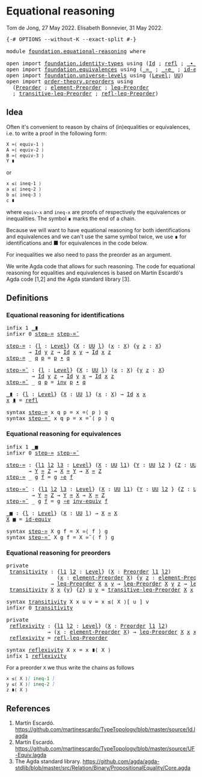 # Equational reasoning

Tom de Jong, 27 May 2022.
Elisabeth Bonnevier, 31 May 2022.
<pre class="Agda"><a id="93" class="Symbol">{-#</a> <a id="97" class="Keyword">OPTIONS</a> <a id="105" class="Pragma">--without-K</a> <a id="117" class="Pragma">--exact-split</a> <a id="131" class="Symbol">#-}</a>

<a id="136" class="Keyword">module</a> <a id="143" href="foundation.equational-reasoning.html" class="Module">foundation.equational-reasoning</a> <a id="175" class="Keyword">where</a>

<a id="182" class="Keyword">open</a> <a id="187" class="Keyword">import</a> <a id="194" href="foundation.identity-types.html" class="Module">foundation.identity-types</a> <a id="220" class="Keyword">using</a> <a id="226" class="Symbol">(</a><a id="227" href="foundation-core.identity-types.html#1754" class="Datatype">Id</a> <a id="230" class="Symbol">;</a> <a id="232" href="foundation-core.identity-types.html#1807" class="InductiveConstructor">refl</a> <a id="237" class="Symbol">;</a> <a id="239" href="foundation-core.identity-types.html#2412" class="Function Operator">_∙_</a><a id="242" class="Symbol">;</a> <a id="244" href="foundation-core.identity-types.html#2716" class="Function">inv</a><a id="247" class="Symbol">)</a>
<a id="249" class="Keyword">open</a> <a id="254" class="Keyword">import</a> <a id="261" href="foundation.equivalences.html" class="Module">foundation.equivalences</a> <a id="285" class="Keyword">using</a> <a id="291" class="Symbol">(</a><a id="292" href="foundation-core.equivalences.html#1607" class="Function Operator">_≃_</a> <a id="296" class="Symbol">;</a> <a id="298" href="foundation-core.equivalences.html#7855" class="Function Operator">_∘e_</a> <a id="303" class="Symbol">;</a> <a id="305" href="foundation-core.equivalences.html#2480" class="Function">id-equiv</a><a id="313" class="Symbol">;</a> <a id="315" href="foundation-core.equivalences.html#5707" class="Function">inv-equiv</a><a id="324" class="Symbol">)</a>
<a id="326" class="Keyword">open</a> <a id="331" class="Keyword">import</a> <a id="338" href="foundation.universe-levels.html" class="Module">foundation.universe-levels</a> <a id="365" class="Keyword">using</a> <a id="371" class="Symbol">(</a><a id="372" href="Agda.Primitive.html#597" class="Postulate">Level</a><a id="377" class="Symbol">;</a> <a id="379" href="foundation-core.universe-levels.html#222" class="Primitive">UU</a><a id="381" class="Symbol">)</a>
<a id="383" class="Keyword">open</a> <a id="388" class="Keyword">import</a> <a id="395" href="order-theory.preorders.html" class="Module">order-theory.preorders</a> <a id="418" class="Keyword">using</a>
  <a id="426" class="Symbol">(</a><a id="427" href="order-theory.preorders.html#531" class="Function">Preorder</a> <a id="436" class="Symbol">;</a> <a id="438" href="order-theory.preorders.html#873" class="Function">element-Preorder</a> <a id="455" class="Symbol">;</a> <a id="457" href="order-theory.preorders.html#1023" class="Function">leq-Preorder</a>
  <a id="472" class="Symbol">;</a> <a id="474" href="order-theory.preorders.html#1385" class="Function">transitive-leq-Preorder</a> <a id="498" class="Symbol">;</a> <a id="500" href="order-theory.preorders.html#1280" class="Function">refl-leq-Preorder</a><a id="517" class="Symbol">)</a>
</pre>
## Idea

Often it's convenient to reason by chains of (in)equalities or equivalences,
i.e. to write a proof in the following form:

```md
X ≃⟨ equiv-1 ⟩
A ≃⟨ equiv-2 ⟩
B ≃⟨ equiv-3 ⟩
Y ∎
```

or
```md
x ≤⟨ ineq-1 ⟩
a ≤⟨ ineq-2 ⟩
b ≤⟨ ineq-3 ⟩
c ∎
```

where `equiv-x` and `ineq-x` are proofs of respectively the equivalences or
inequalities. The symbol ∎ marks the end of a chain.

Because we will want to have equational reasoning for both identifications and
equivalences and we can't use the same symbol twice, we use ∎ for
identifications and ■ for equivalences in the code below.

For inequalities we also need to pass the preorder as an argument.

We write Agda code that allows for such reasoning. The code for equational
reasoning for equalities and equivalences is based on Martín Escardó's Agda code
[1,2] and the Agda standard library [3].


## Definitions

### Equational reasoning for identifications

<pre class="Agda"><a id="1447" class="Keyword">infix</a> <a id="1453" class="Number">1</a> <a id="1455" href="foundation.equational-reasoning.html#1702" class="Function Operator">_∎</a>
<a id="1458" class="Keyword">infixr</a> <a id="1465" class="Number">0</a> <a id="1467" href="foundation.equational-reasoning.html#1483" class="Function">step-=</a> <a id="1474" href="foundation.equational-reasoning.html#1589" class="Function">step-=˘</a>

<a id="step-="></a><a id="1483" href="foundation.equational-reasoning.html#1483" class="Function">step-=</a> <a id="1490" class="Symbol">:</a> <a id="1492" class="Symbol">{</a><a id="1493" href="foundation.equational-reasoning.html#1493" class="Bound">l</a> <a id="1495" class="Symbol">:</a> <a id="1497" href="Agda.Primitive.html#597" class="Postulate">Level</a><a id="1502" class="Symbol">}</a> <a id="1504" class="Symbol">{</a><a id="1505" href="foundation.equational-reasoning.html#1505" class="Bound">X</a> <a id="1507" class="Symbol">:</a> <a id="1509" href="foundation-core.universe-levels.html#222" class="Primitive">UU</a> <a id="1512" href="foundation.equational-reasoning.html#1493" class="Bound">l</a><a id="1513" class="Symbol">}</a> <a id="1515" class="Symbol">(</a><a id="1516" href="foundation.equational-reasoning.html#1516" class="Bound">x</a> <a id="1518" class="Symbol">:</a> <a id="1520" href="foundation.equational-reasoning.html#1505" class="Bound">X</a><a id="1521" class="Symbol">)</a> <a id="1523" class="Symbol">{</a><a id="1524" href="foundation.equational-reasoning.html#1524" class="Bound">y</a> <a id="1526" href="foundation.equational-reasoning.html#1526" class="Bound">z</a> <a id="1528" class="Symbol">:</a> <a id="1530" href="foundation.equational-reasoning.html#1505" class="Bound">X</a><a id="1531" class="Symbol">}</a>
       <a id="1540" class="Symbol">→</a> <a id="1542" href="foundation-core.identity-types.html#1754" class="Datatype">Id</a> <a id="1545" href="foundation.equational-reasoning.html#1524" class="Bound">y</a> <a id="1547" href="foundation.equational-reasoning.html#1526" class="Bound">z</a> <a id="1549" class="Symbol">→</a> <a id="1551" href="foundation-core.identity-types.html#1754" class="Datatype">Id</a> <a id="1554" href="foundation.equational-reasoning.html#1516" class="Bound">x</a> <a id="1556" href="foundation.equational-reasoning.html#1524" class="Bound">y</a> <a id="1558" class="Symbol">→</a> <a id="1560" href="foundation-core.identity-types.html#1754" class="Datatype">Id</a> <a id="1563" href="foundation.equational-reasoning.html#1516" class="Bound">x</a> <a id="1565" href="foundation.equational-reasoning.html#1526" class="Bound">z</a>
<a id="1567" href="foundation.equational-reasoning.html#1483" class="Function">step-=</a> <a id="1574" class="Symbol">_</a> <a id="1576" href="foundation.equational-reasoning.html#1576" class="Bound">q</a> <a id="1578" href="foundation.equational-reasoning.html#1578" class="Bound">p</a> <a id="1580" class="Symbol">=</a> <a id="1582" href="foundation.equational-reasoning.html#1578" class="Bound">p</a> <a id="1584" href="foundation-core.identity-types.html#2412" class="Function Operator">∙</a> <a id="1586" href="foundation.equational-reasoning.html#1576" class="Bound">q</a>

<a id="step-=˘"></a><a id="1589" href="foundation.equational-reasoning.html#1589" class="Function">step-=˘</a> <a id="1597" class="Symbol">:</a> <a id="1599" class="Symbol">{</a><a id="1600" href="foundation.equational-reasoning.html#1600" class="Bound">l</a> <a id="1602" class="Symbol">:</a> <a id="1604" href="Agda.Primitive.html#597" class="Postulate">Level</a><a id="1609" class="Symbol">}</a> <a id="1611" class="Symbol">{</a><a id="1612" href="foundation.equational-reasoning.html#1612" class="Bound">X</a> <a id="1614" class="Symbol">:</a> <a id="1616" href="foundation-core.universe-levels.html#222" class="Primitive">UU</a> <a id="1619" href="foundation.equational-reasoning.html#1600" class="Bound">l</a><a id="1620" class="Symbol">}</a> <a id="1622" class="Symbol">(</a><a id="1623" href="foundation.equational-reasoning.html#1623" class="Bound">x</a> <a id="1625" class="Symbol">:</a> <a id="1627" href="foundation.equational-reasoning.html#1612" class="Bound">X</a><a id="1628" class="Symbol">)</a> <a id="1630" class="Symbol">{</a><a id="1631" href="foundation.equational-reasoning.html#1631" class="Bound">y</a> <a id="1633" href="foundation.equational-reasoning.html#1633" class="Bound">z</a> <a id="1635" class="Symbol">:</a> <a id="1637" href="foundation.equational-reasoning.html#1612" class="Bound">X</a><a id="1638" class="Symbol">}</a>
        <a id="1648" class="Symbol">→</a> <a id="1650" href="foundation-core.identity-types.html#1754" class="Datatype">Id</a> <a id="1653" href="foundation.equational-reasoning.html#1631" class="Bound">y</a> <a id="1655" href="foundation.equational-reasoning.html#1633" class="Bound">z</a> <a id="1657" class="Symbol">→</a> <a id="1659" href="foundation-core.identity-types.html#1754" class="Datatype">Id</a> <a id="1662" href="foundation.equational-reasoning.html#1631" class="Bound">y</a> <a id="1664" href="foundation.equational-reasoning.html#1623" class="Bound">x</a> <a id="1666" class="Symbol">→</a> <a id="1668" href="foundation-core.identity-types.html#1754" class="Datatype">Id</a> <a id="1671" href="foundation.equational-reasoning.html#1623" class="Bound">x</a> <a id="1673" href="foundation.equational-reasoning.html#1633" class="Bound">z</a>
<a id="1675" href="foundation.equational-reasoning.html#1589" class="Function">step-=˘</a> <a id="1683" class="Symbol">_</a> <a id="1685" href="foundation.equational-reasoning.html#1685" class="Bound">q</a> <a id="1687" href="foundation.equational-reasoning.html#1687" class="Bound">p</a> <a id="1689" class="Symbol">=</a> <a id="1691" href="foundation-core.identity-types.html#2716" class="Function">inv</a> <a id="1695" href="foundation.equational-reasoning.html#1687" class="Bound">p</a> <a id="1697" href="foundation-core.identity-types.html#2412" class="Function Operator">∙</a> <a id="1699" href="foundation.equational-reasoning.html#1685" class="Bound">q</a>

<a id="_∎"></a><a id="1702" href="foundation.equational-reasoning.html#1702" class="Function Operator">_∎</a> <a id="1705" class="Symbol">:</a> <a id="1707" class="Symbol">{</a><a id="1708" href="foundation.equational-reasoning.html#1708" class="Bound">l</a> <a id="1710" class="Symbol">:</a> <a id="1712" href="Agda.Primitive.html#597" class="Postulate">Level</a><a id="1717" class="Symbol">}</a> <a id="1719" class="Symbol">{</a><a id="1720" href="foundation.equational-reasoning.html#1720" class="Bound">X</a> <a id="1722" class="Symbol">:</a> <a id="1724" href="foundation-core.universe-levels.html#222" class="Primitive">UU</a> <a id="1727" href="foundation.equational-reasoning.html#1708" class="Bound">l</a><a id="1728" class="Symbol">}</a> <a id="1730" class="Symbol">(</a><a id="1731" href="foundation.equational-reasoning.html#1731" class="Bound">x</a> <a id="1733" class="Symbol">:</a> <a id="1735" href="foundation.equational-reasoning.html#1720" class="Bound">X</a><a id="1736" class="Symbol">)</a> <a id="1738" class="Symbol">→</a> <a id="1740" href="foundation-core.identity-types.html#1754" class="Datatype">Id</a> <a id="1743" href="foundation.equational-reasoning.html#1731" class="Bound">x</a> <a id="1745" href="foundation.equational-reasoning.html#1731" class="Bound">x</a>
<a id="1747" href="foundation.equational-reasoning.html#1747" class="Bound">x</a> <a id="1749" href="foundation.equational-reasoning.html#1702" class="Function Operator">∎</a> <a id="1751" class="Symbol">=</a> <a id="1753" href="foundation-core.identity-types.html#1807" class="InductiveConstructor">refl</a>

<a id="1759" class="Keyword">syntax</a> <a id="1766" href="foundation.equational-reasoning.html#1483" class="Function">step-=</a> <a id="1773" class="Bound">x</a> <a id="1775" class="Bound">q</a> <a id="1777" class="Bound">p</a> <a id="1779" class="Symbol">=</a> <a id="1781" class="Bound">x</a> <a id="1783" class="Function">=⟨</a> <a id="1786" class="Bound">p</a> <a id="1788" class="Function">⟩</a> <a id="1790" class="Bound">q</a>
<a id="1792" class="Keyword">syntax</a> <a id="1799" href="foundation.equational-reasoning.html#1589" class="Function">step-=˘</a> <a id="1807" class="Bound">x</a> <a id="1809" class="Bound">q</a> <a id="1811" class="Bound">p</a> <a id="1813" class="Symbol">=</a> <a id="1815" class="Bound">x</a> <a id="1817" class="Function">=˘⟨</a> <a id="1821" class="Bound">p</a> <a id="1823" class="Function">⟩</a> <a id="1825" class="Bound">q</a>
</pre>
### Equational reasoning for equivalences

<pre class="Agda"><a id="1883" class="Keyword">infix</a> <a id="1889" class="Number">1</a> <a id="1891" href="foundation.equational-reasoning.html#2170" class="Function Operator">_■</a>
<a id="1894" class="Keyword">infixr</a> <a id="1901" class="Number">0</a> <a id="1903" href="foundation.equational-reasoning.html#1919" class="Function">step-≃</a> <a id="1910" href="foundation.equational-reasoning.html#2038" class="Function">step-≃˘</a>

<a id="step-≃"></a><a id="1919" href="foundation.equational-reasoning.html#1919" class="Function">step-≃</a> <a id="1926" class="Symbol">:</a> <a id="1928" class="Symbol">{</a><a id="1929" href="foundation.equational-reasoning.html#1929" class="Bound">l1</a> <a id="1932" href="foundation.equational-reasoning.html#1932" class="Bound">l2</a> <a id="1935" href="foundation.equational-reasoning.html#1935" class="Bound">l3</a> <a id="1938" class="Symbol">:</a> <a id="1940" href="Agda.Primitive.html#597" class="Postulate">Level</a><a id="1945" class="Symbol">}</a> <a id="1947" class="Symbol">(</a><a id="1948" href="foundation.equational-reasoning.html#1948" class="Bound">X</a> <a id="1950" class="Symbol">:</a> <a id="1952" href="foundation-core.universe-levels.html#222" class="Primitive">UU</a> <a id="1955" href="foundation.equational-reasoning.html#1929" class="Bound">l1</a><a id="1957" class="Symbol">)</a> <a id="1959" class="Symbol">{</a><a id="1960" href="foundation.equational-reasoning.html#1960" class="Bound">Y</a> <a id="1962" class="Symbol">:</a> <a id="1964" href="foundation-core.universe-levels.html#222" class="Primitive">UU</a> <a id="1967" href="foundation.equational-reasoning.html#1932" class="Bound">l2</a> <a id="1970" class="Symbol">}</a> <a id="1972" class="Symbol">{</a><a id="1973" href="foundation.equational-reasoning.html#1973" class="Bound">Z</a> <a id="1975" class="Symbol">:</a> <a id="1977" href="foundation-core.universe-levels.html#222" class="Primitive">UU</a> <a id="1980" href="foundation.equational-reasoning.html#1935" class="Bound">l3</a><a id="1982" class="Symbol">}</a>
       <a id="1991" class="Symbol">→</a> <a id="1993" href="foundation.equational-reasoning.html#1960" class="Bound">Y</a> <a id="1995" href="foundation-core.equivalences.html#1607" class="Function Operator">≃</a> <a id="1997" href="foundation.equational-reasoning.html#1973" class="Bound">Z</a> <a id="1999" class="Symbol">→</a> <a id="2001" href="foundation.equational-reasoning.html#1948" class="Bound">X</a> <a id="2003" href="foundation-core.equivalences.html#1607" class="Function Operator">≃</a> <a id="2005" href="foundation.equational-reasoning.html#1960" class="Bound">Y</a> <a id="2007" class="Symbol">→</a> <a id="2009" href="foundation.equational-reasoning.html#1948" class="Bound">X</a> <a id="2011" href="foundation-core.equivalences.html#1607" class="Function Operator">≃</a> <a id="2013" href="foundation.equational-reasoning.html#1973" class="Bound">Z</a>
<a id="2015" href="foundation.equational-reasoning.html#1919" class="Function">step-≃</a> <a id="2022" class="Symbol">_</a> <a id="2024" href="foundation.equational-reasoning.html#2024" class="Bound">g</a> <a id="2026" href="foundation.equational-reasoning.html#2026" class="Bound">f</a> <a id="2028" class="Symbol">=</a> <a id="2030" href="foundation.equational-reasoning.html#2024" class="Bound">g</a> <a id="2032" href="foundation-core.equivalences.html#7855" class="Function Operator">∘e</a> <a id="2035" href="foundation.equational-reasoning.html#2026" class="Bound">f</a>

<a id="step-≃˘"></a><a id="2038" href="foundation.equational-reasoning.html#2038" class="Function">step-≃˘</a> <a id="2046" class="Symbol">:</a> <a id="2048" class="Symbol">{</a><a id="2049" href="foundation.equational-reasoning.html#2049" class="Bound">l1</a> <a id="2052" href="foundation.equational-reasoning.html#2052" class="Bound">l2</a> <a id="2055" href="foundation.equational-reasoning.html#2055" class="Bound">l3</a> <a id="2058" class="Symbol">:</a> <a id="2060" href="Agda.Primitive.html#597" class="Postulate">Level</a><a id="2065" class="Symbol">}</a> <a id="2067" class="Symbol">(</a><a id="2068" href="foundation.equational-reasoning.html#2068" class="Bound">X</a> <a id="2070" class="Symbol">:</a> <a id="2072" href="foundation-core.universe-levels.html#222" class="Primitive">UU</a> <a id="2075" href="foundation.equational-reasoning.html#2049" class="Bound">l1</a><a id="2077" class="Symbol">)</a> <a id="2079" class="Symbol">{</a><a id="2080" href="foundation.equational-reasoning.html#2080" class="Bound">Y</a> <a id="2082" class="Symbol">:</a> <a id="2084" href="foundation-core.universe-levels.html#222" class="Primitive">UU</a> <a id="2087" href="foundation.equational-reasoning.html#2052" class="Bound">l2</a> <a id="2090" class="Symbol">}</a> <a id="2092" class="Symbol">{</a><a id="2093" href="foundation.equational-reasoning.html#2093" class="Bound">Z</a> <a id="2095" class="Symbol">:</a> <a id="2097" href="foundation-core.universe-levels.html#222" class="Primitive">UU</a> <a id="2100" href="foundation.equational-reasoning.html#2055" class="Bound">l3</a><a id="2102" class="Symbol">}</a>
        <a id="2112" class="Symbol">→</a> <a id="2114" href="foundation.equational-reasoning.html#2080" class="Bound">Y</a> <a id="2116" href="foundation-core.equivalences.html#1607" class="Function Operator">≃</a> <a id="2118" href="foundation.equational-reasoning.html#2093" class="Bound">Z</a> <a id="2120" class="Symbol">→</a> <a id="2122" href="foundation.equational-reasoning.html#2080" class="Bound">Y</a> <a id="2124" href="foundation-core.equivalences.html#1607" class="Function Operator">≃</a> <a id="2126" href="foundation.equational-reasoning.html#2068" class="Bound">X</a> <a id="2128" class="Symbol">→</a> <a id="2130" href="foundation.equational-reasoning.html#2068" class="Bound">X</a> <a id="2132" href="foundation-core.equivalences.html#1607" class="Function Operator">≃</a> <a id="2134" href="foundation.equational-reasoning.html#2093" class="Bound">Z</a>
<a id="2136" href="foundation.equational-reasoning.html#2038" class="Function">step-≃˘</a> <a id="2144" class="Symbol">_</a> <a id="2146" href="foundation.equational-reasoning.html#2146" class="Bound">g</a> <a id="2148" href="foundation.equational-reasoning.html#2148" class="Bound">f</a> <a id="2150" class="Symbol">=</a> <a id="2152" href="foundation.equational-reasoning.html#2146" class="Bound">g</a> <a id="2154" href="foundation-core.equivalences.html#7855" class="Function Operator">∘e</a> <a id="2157" href="foundation-core.equivalences.html#5707" class="Function">inv-equiv</a> <a id="2167" href="foundation.equational-reasoning.html#2148" class="Bound">f</a>

<a id="_■"></a><a id="2170" href="foundation.equational-reasoning.html#2170" class="Function Operator">_■</a> <a id="2173" class="Symbol">:</a> <a id="2175" class="Symbol">{</a><a id="2176" href="foundation.equational-reasoning.html#2176" class="Bound">l</a> <a id="2178" class="Symbol">:</a> <a id="2180" href="Agda.Primitive.html#597" class="Postulate">Level</a><a id="2185" class="Symbol">}</a> <a id="2187" class="Symbol">(</a><a id="2188" href="foundation.equational-reasoning.html#2188" class="Bound">X</a> <a id="2190" class="Symbol">:</a> <a id="2192" href="foundation-core.universe-levels.html#222" class="Primitive">UU</a> <a id="2195" href="foundation.equational-reasoning.html#2176" class="Bound">l</a><a id="2196" class="Symbol">)</a> <a id="2198" class="Symbol">→</a> <a id="2200" href="foundation.equational-reasoning.html#2188" class="Bound">X</a> <a id="2202" href="foundation-core.equivalences.html#1607" class="Function Operator">≃</a> <a id="2204" href="foundation.equational-reasoning.html#2188" class="Bound">X</a>
<a id="2206" href="foundation.equational-reasoning.html#2206" class="Bound">X</a> <a id="2208" href="foundation.equational-reasoning.html#2170" class="Function Operator">■</a> <a id="2210" class="Symbol">=</a> <a id="2212" href="foundation-core.equivalences.html#2480" class="Function">id-equiv</a>

<a id="2222" class="Keyword">syntax</a> <a id="2229" href="foundation.equational-reasoning.html#1919" class="Function">step-≃</a> <a id="2236" class="Bound">X</a> <a id="2238" class="Bound">g</a> <a id="2240" class="Bound">f</a> <a id="2242" class="Symbol">=</a> <a id="2244" class="Bound">X</a> <a id="2246" class="Function">≃⟨</a> <a id="2249" class="Bound">f</a> <a id="2251" class="Function">⟩</a> <a id="2253" class="Bound">g</a>
<a id="2255" class="Keyword">syntax</a> <a id="2262" href="foundation.equational-reasoning.html#2038" class="Function">step-≃˘</a> <a id="2270" class="Bound">X</a> <a id="2272" class="Bound">g</a> <a id="2274" class="Bound">f</a> <a id="2276" class="Symbol">=</a> <a id="2278" class="Bound">X</a> <a id="2280" class="Function">≃˘⟨</a> <a id="2284" class="Bound">f</a> <a id="2286" class="Function">⟩</a> <a id="2288" class="Bound">g</a>
</pre>
### Equational reasoning for preorders

<pre class="Agda"><a id="2343" class="Keyword">private</a>
 <a id="transitivity"></a><a id="2352" href="foundation.equational-reasoning.html#2352" class="Function">transitivity</a> <a id="2365" class="Symbol">:</a> <a id="2367" class="Symbol">{</a><a id="2368" href="foundation.equational-reasoning.html#2368" class="Bound">l1</a> <a id="2371" href="foundation.equational-reasoning.html#2371" class="Bound">l2</a> <a id="2374" class="Symbol">:</a> <a id="2376" href="Agda.Primitive.html#597" class="Postulate">Level</a><a id="2381" class="Symbol">}</a> <a id="2383" class="Symbol">(</a><a id="2384" href="foundation.equational-reasoning.html#2384" class="Bound">X</a> <a id="2386" class="Symbol">:</a> <a id="2388" href="order-theory.preorders.html#531" class="Function">Preorder</a> <a id="2397" href="foundation.equational-reasoning.html#2368" class="Bound">l1</a> <a id="2400" href="foundation.equational-reasoning.html#2371" class="Bound">l2</a><a id="2402" class="Symbol">)</a>
                <a id="2420" class="Symbol">(</a><a id="2421" href="foundation.equational-reasoning.html#2421" class="Bound">x</a> <a id="2423" class="Symbol">:</a> <a id="2425" href="order-theory.preorders.html#873" class="Function">element-Preorder</a> <a id="2442" href="foundation.equational-reasoning.html#2384" class="Bound">X</a><a id="2443" class="Symbol">)</a> <a id="2445" class="Symbol">{</a><a id="2446" href="foundation.equational-reasoning.html#2446" class="Bound">y</a> <a id="2448" href="foundation.equational-reasoning.html#2448" class="Bound">z</a> <a id="2450" class="Symbol">:</a> <a id="2452" href="order-theory.preorders.html#873" class="Function">element-Preorder</a> <a id="2469" href="foundation.equational-reasoning.html#2384" class="Bound">X</a><a id="2470" class="Symbol">}</a>
              <a id="2486" class="Symbol">→</a> <a id="2488" href="order-theory.preorders.html#1023" class="Function">leq-Preorder</a> <a id="2501" href="foundation.equational-reasoning.html#2384" class="Bound">X</a> <a id="2503" href="foundation.equational-reasoning.html#2421" class="Bound">x</a> <a id="2505" href="foundation.equational-reasoning.html#2446" class="Bound">y</a> <a id="2507" class="Symbol">→</a> <a id="2509" href="order-theory.preorders.html#1023" class="Function">leq-Preorder</a> <a id="2522" href="foundation.equational-reasoning.html#2384" class="Bound">X</a> <a id="2524" href="foundation.equational-reasoning.html#2446" class="Bound">y</a> <a id="2526" href="foundation.equational-reasoning.html#2448" class="Bound">z</a> <a id="2528" class="Symbol">→</a> <a id="2530" href="order-theory.preorders.html#1023" class="Function">leq-Preorder</a> <a id="2543" href="foundation.equational-reasoning.html#2384" class="Bound">X</a> <a id="2545" href="foundation.equational-reasoning.html#2421" class="Bound">x</a> <a id="2547" href="foundation.equational-reasoning.html#2448" class="Bound">z</a>
 <a id="2550" href="foundation.equational-reasoning.html#2352" class="Function">transitivity</a> <a id="2563" href="foundation.equational-reasoning.html#2563" class="Bound">X</a> <a id="2565" href="foundation.equational-reasoning.html#2565" class="Bound">x</a> <a id="2567" class="Symbol">{</a><a id="2568" href="foundation.equational-reasoning.html#2568" class="Bound">y</a><a id="2569" class="Symbol">}</a> <a id="2571" class="Symbol">{</a><a id="2572" href="foundation.equational-reasoning.html#2572" class="Bound">z</a><a id="2573" class="Symbol">}</a> <a id="2575" href="foundation.equational-reasoning.html#2575" class="Bound">u</a> <a id="2577" href="foundation.equational-reasoning.html#2577" class="Bound">v</a> <a id="2579" class="Symbol">=</a> <a id="2581" href="order-theory.preorders.html#1385" class="Function">transitive-leq-Preorder</a> <a id="2605" href="foundation.equational-reasoning.html#2563" class="Bound">X</a> <a id="2607" href="foundation.equational-reasoning.html#2565" class="Bound">x</a> <a id="2609" href="foundation.equational-reasoning.html#2568" class="Bound">y</a> <a id="2611" href="foundation.equational-reasoning.html#2572" class="Bound">z</a> <a id="2613" href="foundation.equational-reasoning.html#2577" class="Bound">v</a> <a id="2615" href="foundation.equational-reasoning.html#2575" class="Bound">u</a>

<a id="2618" class="Keyword">syntax</a> <a id="2625" href="foundation.equational-reasoning.html#2352" class="Function">transitivity</a> <a id="2638" class="Bound">X</a> <a id="2640" class="Bound">x</a> <a id="2642" class="Bound">u</a> <a id="2644" class="Bound">v</a> <a id="2646" class="Symbol">=</a> <a id="2648" class="Bound">x</a> <a id="2650" class="Function">≤⟨</a> <a id="2653" class="Bound">X</a> <a id="2655" class="Function">⟩[</a> <a id="2658" class="Bound">u</a> <a id="2660" class="Function">]</a> <a id="2662" class="Bound">v</a>
<a id="2664" class="Keyword">infixr</a> <a id="2671" class="Number">0</a> <a id="2673" href="foundation.equational-reasoning.html#2352" class="Function">transitivity</a>

<a id="2687" class="Keyword">private</a>
 <a id="reflexivity"></a><a id="2696" href="foundation.equational-reasoning.html#2696" class="Function">reflexivity</a> <a id="2708" class="Symbol">:</a> <a id="2710" class="Symbol">{</a><a id="2711" href="foundation.equational-reasoning.html#2711" class="Bound">l1</a> <a id="2714" href="foundation.equational-reasoning.html#2714" class="Bound">l2</a> <a id="2717" class="Symbol">:</a> <a id="2719" href="Agda.Primitive.html#597" class="Postulate">Level</a><a id="2724" class="Symbol">}</a> <a id="2726" class="Symbol">(</a><a id="2727" href="foundation.equational-reasoning.html#2727" class="Bound">X</a> <a id="2729" class="Symbol">:</a> <a id="2731" href="order-theory.preorders.html#531" class="Function">Preorder</a> <a id="2740" href="foundation.equational-reasoning.html#2711" class="Bound">l1</a> <a id="2743" href="foundation.equational-reasoning.html#2714" class="Bound">l2</a><a id="2745" class="Symbol">)</a>
             <a id="2760" class="Symbol">→</a> <a id="2762" class="Symbol">(</a><a id="2763" href="foundation.equational-reasoning.html#2763" class="Bound">x</a> <a id="2765" class="Symbol">:</a> <a id="2767" href="order-theory.preorders.html#873" class="Function">element-Preorder</a> <a id="2784" href="foundation.equational-reasoning.html#2727" class="Bound">X</a><a id="2785" class="Symbol">)</a> <a id="2787" class="Symbol">→</a> <a id="2789" href="order-theory.preorders.html#1023" class="Function">leq-Preorder</a> <a id="2802" href="foundation.equational-reasoning.html#2727" class="Bound">X</a> <a id="2804" href="foundation.equational-reasoning.html#2763" class="Bound">x</a> <a id="2806" href="foundation.equational-reasoning.html#2763" class="Bound">x</a>
 <a id="2809" href="foundation.equational-reasoning.html#2696" class="Function">reflexivity</a> <a id="2821" class="Symbol">=</a> <a id="2823" href="order-theory.preorders.html#1280" class="Function">refl-leq-Preorder</a>

<a id="2842" class="Keyword">syntax</a> <a id="2849" href="foundation.equational-reasoning.html#2696" class="Function">reflexivity</a> <a id="2861" class="Bound">X</a> <a id="2863" class="Bound">x</a> <a id="2865" class="Symbol">=</a> <a id="2867" class="Bound">x</a> <a id="2869" class="Function">∎⟨</a> <a id="2872" class="Bound">X</a> <a id="2874" class="Function">⟩</a>
<a id="2876" class="Keyword">infix</a> <a id="2882" class="Number">1</a> <a id="2884" href="foundation.equational-reasoning.html#2696" class="Function">reflexivity</a>
</pre>
For a preorder `X` we thus write the chains as follows

```md
x ≤⟨ X ⟩[ ineq-1 ]
y ≤⟨ X ⟩[ ineq-2 ]
z ∎⟨ X ⟩
```

## References

1. Martín Escardó. https://github.com/martinescardo/TypeTopology/blob/master/source/Id.lagda
2. Martín Escardó. https://github.com/martinescardo/TypeTopology/blob/master/source/UF-Equiv.lagda
3. The Agda standard library. https://github.com/agda/agda-stdlib/blob/master/src/Relation/Binary/PropositionalEquality/Core.agda
